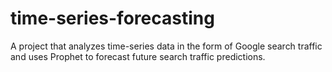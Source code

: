 # time-series-forecasting
A project that analyzes time-series data in the form of Google search traffic and uses Prophet to forecast future search traffic predictions.
